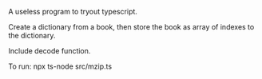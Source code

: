 A useless program to tryout typescript.

Create a dictionary from a book, then store the book as array of indexes to the dictionary.

Include decode function.


To run:
  npx ts-node src/mzip.ts
